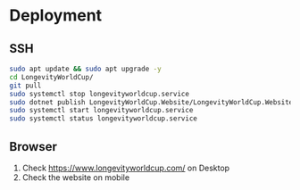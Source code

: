 # Deployment

## SSH

```sh
sudo apt update && sudo apt upgrade -y
cd LongevityWorldCup/
git pull
sudo systemctl stop longevityworldcup.service
sudo dotnet publish LongevityWorldCup.Website/LongevityWorldCup.Website.csproj --configuration Release --output /var/www/LongevityWorldCup/publish
sudo systemctl start longevityworldcup.service
sudo systemctl status longevityworldcup.service
```

## Browser

1. Check https://www.longevityworldcup.com/ on Desktop
2. Check the website on mobile